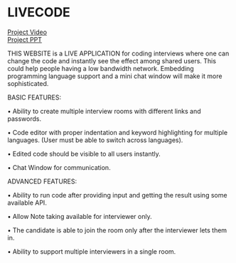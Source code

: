 # LIVECODE
<a href="https://drive.google.com/file/d/131Te5P3-XEKx2PE2ppVdFzp2aBW8zUaO/view?usp=sharing"> Project Video</a></br>
<a href="https://drive.google.com/file/d/15O8uBKAQMIDibAnFZlF4Z7gYRl9Lqc59/view?usp=sharing"> Project PPT</a>


THIS WEBSITE is a LIVE APPLICATION for coding interviews where one can change the code and instantly see the effect among
shared users. This could help people having a low bandwidth network. Embedding
programming language support and a mini chat window will make it more sophisticated.


BASIC FEATURES:

• Ability to create multiple interview rooms with different links and passwords.

• Code editor with proper indentation and keyword highlighting for multiple
languages. (User must be able to switch across languages).

• Edited code should be visible to all users instantly.

• Chat Window for communication.


ADVANCED FEATURES:

• Ability to run code after providing input and getting the result using some
available API.

• Allow Note taking available for interviewer only.

• The candidate is able to join the room only after the interviewer lets them in.

• Ability to support multiple interviewers in a single room.
